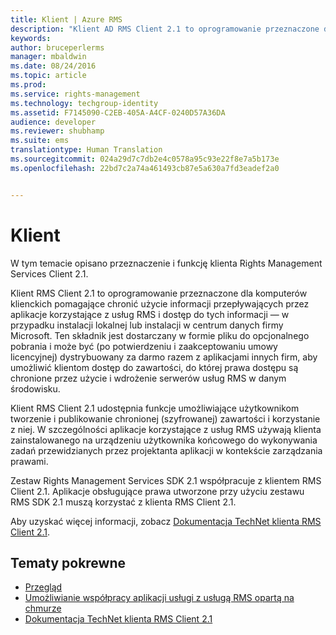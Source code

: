 ```yaml
---
title: Klient | Azure RMS
description: "Klient AD RMS Client 2.1 to oprogramowanie przeznaczone dla komputerów klienckich, które ułatwia ochronę dostępu do informacji i ich użycie"
keywords: 
author: bruceperlerms
manager: mbaldwin
ms.date: 08/24/2016
ms.topic: article
ms.prod: 
ms.service: rights-management
ms.technology: techgroup-identity
ms.assetid: F7145090-C2EB-405A-A4CF-0240D57A36DA
audience: developer
ms.reviewer: shubhamp
ms.suite: ems
translationtype: Human Translation
ms.sourcegitcommit: 024a29d7c7db2e4c0578a95c93e22f8e7a5b173e
ms.openlocfilehash: 22bd7c2a74a461493cb87e5a630a7fd3eadef2a0


---
```


# Klient

W tym temacie opisano przeznaczenie i funkcję klienta Rights Management Services Client 2.1.

Klient RMS Client 2.1 to oprogramowanie przeznaczone dla komputerów klienckich pomagające chronić użycie informacji przepływających przez aplikacje korzystające z usług RMS i dostęp do tych informacji — w przypadku instalacji lokalnej lub instalacji w centrum danych firmy Microsoft. Ten składnik jest dostarczany w formie pliku do opcjonalnego pobrania i może być (po potwierdzeniu i zaakceptowaniu umowy licencyjnej) dystrybuowany za darmo razem z aplikacjami innych firm, aby umożliwić klientom dostęp do zawartości, do której prawa dostępu są chronione przez użycie i wdrożenie serwerów usług RMS w danym środowisku.

Klient RMS Client 2.1 udostępnia funkcje umożliwiające użytkownikom tworzenie i publikowanie chronionej (szyfrowanej) zawartości i korzystanie z niej. W szczególności aplikacje korzystające z usług RMS używają klienta zainstalowanego na urządzeniu użytkownika końcowego do wykonywania zadań przewidzianych przez projektanta aplikacji w kontekście zarządzania prawami.

Zestaw Rights Management Services SDK 2.1 współpracuje z klientem RMS Client 2.1. Aplikacje obsługujące prawa utworzone przy użyciu zestawu RMS SDK 2.1 muszą korzystać z klienta RMS Client 2.1.

Aby uzyskać więcej informacji, zobacz [Dokumentacja TechNet klienta RMS Client 2.1](https://TechNet.Microsoft.Com/library/jj159267(WS.10).aspx).

## Tematy pokrewne

* [Przegląd](ad-rms-overview.md)
* [Umożliwianie współpracy aplikacji usługi z usługą RMS opartą na chmurze](how-to-use-file-api-with-aadrm-cloud.md)
* [Dokumentacja TechNet klienta RMS Client 2.1](https://TechNet.Microsoft.Com/en-us/library/jj159267(WS.10).aspx)
 

 



<!--HONumber=Aug16_HO4-->


